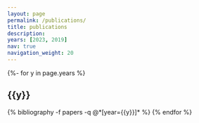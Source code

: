 ```yaml
---
layout: page
permalink: /publications/
title: publications
description:
years: [2023, 2019]
nav: true
navigation_weight: 20
---
```

<!-- _pages/publications.md -->
<div class="publications">

<!-- <h2 class="year">preprints</h2>
{% bibliography -f papers -q @*[preprint=true]* %} -->

{%- for y in page.years %}
  <h2 class="year">{{y}}</h2>
  {% bibliography -f papers -q @*[year={{y}}]* %}
{% endfor %}

</div>
